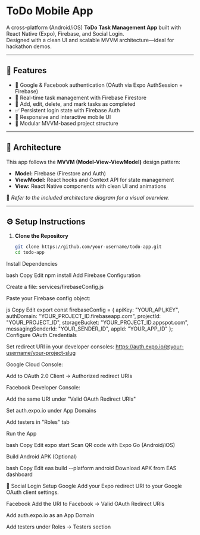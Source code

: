 # ToDo Mobile App

A cross-platform (Android/iOS) **ToDo Task Management App** built with React Native (Expo), Firebase, and Social Login.  
Designed with a clean UI and scalable MVVM architecture—ideal for hackathon demos.

---

## 🚀 Features

- 🔐 Google & Facebook authentication (OAuth via Expo AuthSession + Firebase)
- 🔄 Real-time task management with Firebase Firestore
- 📝 Add, edit, delete, and mark tasks as completed
- ✅ Persistent login state with Firebase Auth
- 📱 Responsive and interactive mobile UI
- 🧩 Modular MVVM-based project structure

---

## 🧠 Architecture

This app follows the **MVVM (Model-View-ViewModel)** design pattern:

- **Model:** Firebase (Firestore and Auth)
- **ViewModel:** React hooks and Context API for state management
- **View:** React Native components with clean UI and animations

📌 *Refer to the included architecture diagram for a visual overview.*

---

## ⚙️ Setup Instructions

1. **Clone the Repository**
   ```bash
   git clone https://github.com/your-username/todo-app.git
   cd todo-app
Install Dependencies

bash
Copy
Edit
npm install
Add Firebase Configuration

Create a file: services/firebaseConfig.js

Paste your Firebase config object:

js
Copy
Edit
export const firebaseConfig = {
  apiKey: "YOUR_API_KEY",
  authDomain: "YOUR_PROJECT_ID.firebaseapp.com",
  projectId: "YOUR_PROJECT_ID",
  storageBucket: "YOUR_PROJECT_ID.appspot.com",
  messagingSenderId: "YOUR_SENDER_ID",
  appId: "YOUR_APP_ID"
};
Configure OAuth Credentials

Set redirect URI in your developer consoles:
https://auth.expo.io/@your-username/your-project-slug

Google Cloud Console:

Add to OAuth 2.0 Client → Authorized redirect URIs

Facebook Developer Console:

Add the same URI under "Valid OAuth Redirect URIs"

Set auth.expo.io under App Domains

Add testers in "Roles" tab

Run the App

bash
Copy
Edit
expo start
Scan QR code with Expo Go (Android/iOS)

Build Android APK (Optional)

bash
Copy
Edit
eas build --platform android
Download APK from EAS dashboard

🔐 Social Login Setup
Google
Add your Expo redirect URI to your Google OAuth client settings.

Facebook
Add the URI to Facebook → Valid OAuth Redirect URIs

Add auth.expo.io as an App Domain

Add testers under Roles → Testers section
